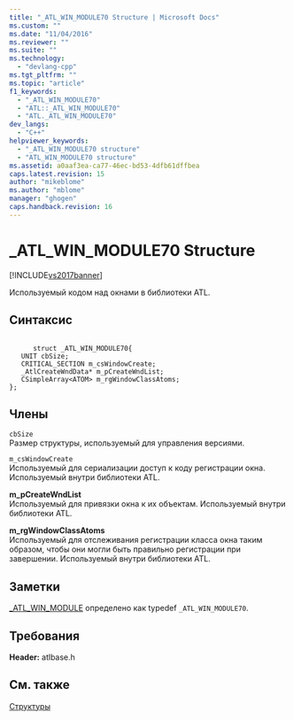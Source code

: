```yaml
---
title: "_ATL_WIN_MODULE70 Structure | Microsoft Docs"
ms.custom: ""
ms.date: "11/04/2016"
ms.reviewer: ""
ms.suite: ""
ms.technology: 
  - "devlang-cpp"
ms.tgt_pltfrm: ""
ms.topic: "article"
f1_keywords: 
  - "_ATL_WIN_MODULE70"
  - "ATL::_ATL_WIN_MODULE70"
  - "ATL._ATL_WIN_MODULE70"
dev_langs: 
  - "C++"
helpviewer_keywords: 
  - "_ATL_WIN_MODULE70 structure"
  - "ATL_WIN_MODULE70 structure"
ms.assetid: a0aaf3ea-ca77-46ec-bd53-4dfb61dffbea
caps.latest.revision: 15
author: "mikeblome"
ms.author: "mblome"
manager: "ghogen"
caps.handback.revision: 16
---
```

# _ATL_WIN_MODULE70 Structure
[!INCLUDE[vs2017banner](../../assembler/inline/includes/vs2017banner.md)]

Используемый кодом над окнами в библиотеки ATL.  
  
## Синтаксис  
  
```  
  
      struct _ATL_WIN_MODULE70{  
   UNIT cbSize;  
   CRITICAL_SECTION m_csWindowCreate;  
   _AtlCreateWndData* m_pCreateWndList;  
   CSimpleArray<ATOM> m_rgWindowClassAtoms;  
};  
```  
  
## Члены  
 `cbSize`  
 Размер структуры, используемый для управления версиями.  
  
 `m_csWindowCreate`  
 Используемый для сериализации доступ к коду регистрации окна.  Используемый внутри библиотеки ATL.  
  
 **m\_pCreateWndList**  
 Используемый для привязки окна к их объектам.  Используемый внутри библиотеки ATL.  
  
 **m\_rgWindowClassAtoms**  
 Используемый для отслеживания регистрации класса окна таким образом, чтобы они могли быть правильно регистрации при завершении.  Используемый внутри библиотеки ATL.  
  
## Заметки  
 [\_ATL\_WIN\_MODULE](../Topic/_ATL_WIN_MODULE.md) определено как typedef `_ATL_WIN_MODULE70`.  
  
## Требования  
 **Header:** atlbase.h  
  
## См. также  
 [Структуры](../../atl/reference/atl-structures.md)